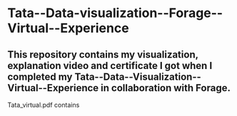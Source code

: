 # Tata--Data-visualization--Forage--Virtual--Experience
This repository contains my visualization, explanation video and certificate I got when I completed my Tata--Data--Visualization--Virtual--Experience in collaboration with Forage.
---
Tata_virtual.pdf contains
